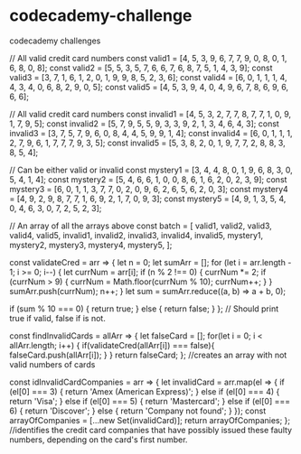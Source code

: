 # codecademy-challenge
codecademy challenges

// All valid credit card numbers
const valid1 = [4, 5, 3, 9, 6, 7, 7, 9, 0, 8, 0, 1, 6, 8, 0, 8];
const valid2 = [5, 5, 3, 5, 7, 6, 6, 7, 6, 8, 7, 5, 1, 4, 3, 9];
const valid3 = [3, 7, 1, 6, 1, 2, 0, 1, 9, 9, 8, 5, 2, 3, 6];
const valid4 = [6, 0, 1, 1, 1, 4, 4, 3, 4, 0, 6, 8, 2, 9, 0, 5];
const valid5 = [4, 5, 3, 9, 4, 0, 4, 9, 6, 7, 8, 6, 9, 6, 6, 6];

// All valid credit card numbers
const invalid1 = [4, 5, 3, 2, 7, 7, 8, 7, 7, 1, 0, 9, 1, 7, 9, 5];
const invalid2 = [5, 7, 9, 5, 5, 9, 3, 3, 9, 2, 1, 3, 4, 6, 4, 3];
const invalid3 = [3, 7, 5, 7, 9, 6, 0, 8, 4, 4, 5, 9, 9, 1, 4];
const invalid4 = [6, 0, 1, 1, 1, 2, 7, 9, 6, 1, 7, 7, 7, 9, 3, 5];
const invalid5 = [5, 3, 8, 2, 0, 1, 9, 7, 7, 2, 8, 8, 3, 8, 5, 4];

// Can be either valid or invalid
const mystery1 = [3, 4, 4, 8, 0, 1, 9, 6, 8, 3, 0, 5, 4, 1, 4];
const mystery2 = [5, 4, 6, 6, 1, 0, 0, 8, 6, 1, 6, 2, 0, 2, 3, 9];
const mystery3 = [6, 0, 1, 1, 3, 7, 7, 0, 2, 0, 9, 6, 2, 6, 5, 6, 2, 0, 3];
const mystery4 = [4, 9, 2, 9, 8, 7, 7, 1, 6, 9, 2, 1, 7, 0, 9, 3];
const mystery5 = [4, 9, 1, 3, 5, 4, 0, 4, 6, 3, 0, 7, 2, 5, 2, 3];

// An array of all the arrays above
const batch = [
  valid1,
  valid2,
  valid3,
  valid4, 
  valid5, 
  invalid1, 
  invalid2,
  invalid3,
  invalid4,
  invalid5,
  mystery1,
  mystery2,
  mystery3,
  mystery4,
  mystery5,
];





const validateCred = arr => {
  let n = 0;
  let sumArr = [];
  for (let i = arr.length - 1; i >= 0; i--) {
    let currNum = arr[i];
    if (n % 2 !== 0) {
      currNum *= 2;
      if (currNum > 9) {
        currNum = Math.floor(currNum % 10);
        currNum++;
      }
    }
    sumArr.push(currNum);
    n++;
  }
  let sum = sumArr.reduce((a, b) => a + b, 0);

  if (sum % 10 === 0) {
    return true;
  } else {
    return false;
  }
};
// Should print true if valid, false if is not.


const findInvalidCards = allArr => {
  let falseCard = [];
  for(let i = 0; i < allArr.length; i++) {
    if(validateCred(allArr[i]) === false){
      falseCard.push(allArr[i]);
    }
  }
  return falseCard;
};
//creates an array with not valid numbers of cards


const idInvalidCardCompanies = arr => {
  let invalidCard = arr.map(el => {
    if (el[0] === 3) {
      return 'Amex (American Express)';
    } else if (el[0] === 4) {
      return 'Visa';
    } else if (el[0] === 5) {
      return 'Mastercard';
    } else if (el[0] === 6) {
      return 'Discover';
    } else {
      return 'Company not found';
    }
  });
  const arrayOfCompanies = [...new Set(invalidCard)];
  return arrayOfCompanies;
};
//identifies the credit card companies that have possibly issued these faulty numbers, depending on the card's first number.




